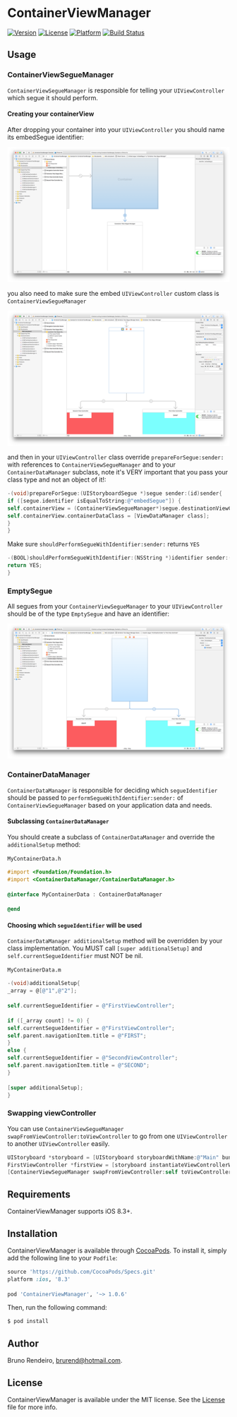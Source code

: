 # ContainerViewManager

[![Version](https://img.shields.io/cocoapods/v/ContainerViewManager.svg?style=flat)](http://cocoapods.org/pods/ContainerViewManager)
[![License](https://img.shields.io/cocoapods/l/ContainerViewManager.svg?style=flat)](http://cocoapods.org/pods/ContainerViewManager)
[![Platform](https://img.shields.io/cocoapods/p/ContainerViewManager.svg?style=flat)](http://cocoapods.org/pods/ContainerViewManager)
[![Build Status](https://travis-ci.org/brurend/ContainerViewManager.svg?branch=master)](https://travis-ci.org/brurend/ContainerViewManager)

## Usage

### ContainerViewSegueManager

`ContainerViewSegueManager` is responsible for telling your `UIViewController` which segue it should perform.

#### Creating your containerView

After dropping your container into your `UIViewController` you should name its embedSegue identifier:

![Screenshots/EmbedSegueSS.png](Screenshots/EmbedSegueSS.png)

you also need to make sure the embed `UIViewController` custom class is `ContainerViewSegueManager`

![Screenshots/ContainerViewSegueManagerSS.png](Screenshots/ContainerViewSegueManagerSS.png)

and then in your `UIViewController` class override `prepareForSegue:sender:` with references to `ContainerViewSegueManager` and to your `ContainerDataManager` subclass, 
note it's VERY important that you pass your class type and not an object of it!:

```objective-c
-(void)prepareForSegue:(UIStoryboardSegue *)segue sender:(id)sender{
if ([segue.identifier isEqualToString:@"embedSegue"]) {
self.containerView = (ContainerViewSegueManager*)segue.destinationViewController;
self.containerView.containerDataClass = [ViewDataManager class];
}
}
```

Make sure `shouldPerformSegueWithIdentifier:sender:` returns `YES`

```objective-c
-(BOOL)shouldPerformSegueWithIdentifier:(NSString *)identifier sender:(id)sender{
return YES;
}
```

### EmptySegue

All segues from your `ContainerViewSegueManager` to your `UIViewController` should be of the type `EmptySegue` and have an identifier:

![Screenshots/EmptySegueSS.png](Screenshots/EmptySegueSS.png)

### ContainerDataManager

`ContainerDataManager` is responsible for deciding which `segueIdentifier` should be passed to `performSegueWithIdentifier:sender:` of `ContainerViewSegueManager` based on your application data and needs.

#### Subclassing `ContainerDataManager`

You should create a subclass of `ContainerDataManager` and override the `additionalSetup` method:

`MyContainerData.h`
```objective-c
#import <Foundation/Foundation.h>
#import <ContainerDataManager/ContainerDataManager.h>

@interface MyContainerData : ContainerDataManager

@end
```

#### Choosing which `segueIdentifier` will be used

`ContainerDataManager additionalSetup` method will be overridden by your class implementation. You MUST call `[super additionalSetup]` and `self.currentSegueIdentifier` must NOT be nil.

`MyContainerData.m`
```objective-c
-(void)additionalSetup{
_array = @[@"1",@"2"];

self.currentSegueIdentifier = @"FirstViewController";

if ([_array count] != 0) {
self.currentSegueIdentifier = @"FirstViewController";
self.parent.navigationItem.title = @"FIRST";
}
else {
self.currentSegueIdentifier = @"SecondViewController";
self.parent.navigationItem.title = @"SECOND";
}

[super additionalSetup];
}
```

### Swapping viewController

You can use `ContainerViewSegueManager swapFromViewController:toViewController` to go from one `UIViewController` to another `UIViewController` easily.

```objective-c
UIStoryboard *storyboard = [UIStoryboard storyboardWithName:@"Main" bundle:nil];
FirstViewController *firstView = [storyboard instantiateViewControllerWithIdentifier:@"FirstViewController"];
[ContainerViewSegueManager swapFromViewController:self toViewController:firstView];
```

## Requirements

ContainerViewManager supports iOS 8.3+.

## Installation

ContainerViewManager is available through [CocoaPods](http://cocoapods.org). To install
it, simply add the following line to your `Podfile`:

```ruby
source 'https://github.com/CocoaPods/Specs.git'
platform :ios, '8.3'

pod 'ContainerViewManager', '~> 1.0.6'
```

Then, run the following command:

```bash
$ pod install
```

## Author

Bruno Rendeiro, brurend@hotmail.com.

## License

ContainerViewManager is available under the MIT license. See the [License](https://github.com/brurend/ContainerViewManager/blob/master/LICENSE.md) file for more info.
